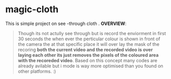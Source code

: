 # magic-cloth
This is simple project on see -through cloth . 
**OVERVIEW**:
>Though its not actully see through but is record the enviorment in first 30 seconds the when ever the perticular colour is shown in front of the camera the at that specific place it will over lay the mask of the recoring **both the current video and the recorded video is over laying each other its just removes the pixels of the coloured area with the recoreded video**.
>Based on this concept many codes are already avilable but i mode is way more optimised than you found on other platforms. :)
